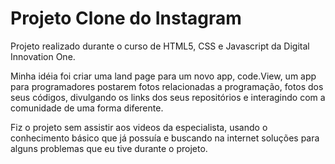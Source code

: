 # Projeto Clone do Instagram

Projeto realizado durante o curso de HTML5, CSS e Javascript da Digital Innovation One.

Minha idéia foi criar uma land page para um novo app, code.View, um app para programadores postarem fotos relacionadas a programação, fotos dos seus códigos, divulgando os links dos seus repositórios e interagindo com a comunidade de uma forma diferente.

Fiz o projeto sem assistir aos videos da especialista, usando o conhecimento básico que já possuía e buscando na internet soluções para alguns problemas que eu tive durante o projeto.